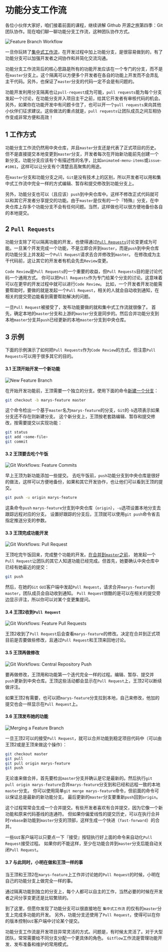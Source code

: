 # 功能分支工作流

各位小伙伴大家好，咱们接着前面的课程，继续讲解 Github 开源之旅第四季：Git 团队协作。现在咱们聊一聊功能分支工作流，这种团队协作方式。

<img src="https://www.atlassian.com/dam/jcr:f78ecc23-1371-4ce9-b2c0-b7a9fe706b21/01.svg" alt="Feature Branch Workflow" class="">

一旦你玩转了[集中式工作流](02-centralized-workflow.md)，在开发过程中加上功能分支，是很容易做到的，有了功能分支可以加强开发者之间协作和并简化交流沟通。

功能分支工作流背后的核心思路是所有的功能开发应该在一个专门的分支，而不是在`master`分支上。这个隔离可以方便多个开发者在各自的功能上开发而不会弄乱主干代码。另外，也保证了`master`分支的代码一定不会是有问题的。

功能开发利用分支隔离也让`pull-request`成为可能，`pull requests`能为每个分支发起一个讨论，在功能分支并入项目主干之前，给其它开发者有审核代码的机会。另外，如果你在功能开发中有问题卡住了，也可以开一个`pull requests`来向其他小伙伴们征求建议。这些做法的重点就是，`pull requests`让团队成员之间互相协作变成非常方便和高效！

## 1 工作方式

功能分支工作流仍然用中央仓库，并且`master`分支还是代表了正式项目的历史。但不是直接提交本地变更到`master`分支，开发者每次在开始新功能前先创建一个新分支。功能分支应该有个有描述性的名字，比如`animated-menu-items`或`issue-#1061`，这样可以让分支有个清楚且高聚焦的用途。

在`master`分支和功能分支之间，`Git`是没有技术上的区别，所以开发者可以用和集中式工作流中完全一样的方式编辑、暂存和提交修改到功能分支上。

另外，功能分支也可以（且应该）`push`到中央仓库中。这样不修改正式代码就可以和其它开发者分享提交的功能。由于`master`是仅有的一个『特殊』分支，在中央仓库上存多个功能分支不会有任何问题。当然，这样做也可以很方便地备份各自的本地提交。

## 2 `Pull Requests`

功能分支除了可以隔离功能的开发，也使得通过[`Pull Requests`](pull-request.md)讨论变更成为可能。一旦某个开发完成一个功能，不是立即合并到`master`，而是`push`到中央仓库的功能分支上并发起一个`Pull Request`请求去合并修改到`master`。
在修改成为主干代码前，这让其它的开发者有机会先去`Review`变更。

`Code Review`是`Pull Requests`的一个重要的收益，但`Pull Requests`目的是讨论代码一个通用方式。
你可以把`Pull Requests`作为专门给某个分支的讨论。这意味着可以在更早的开发过程中就可以进行`Code Review`。
比如，一个开发者开发功能需要帮助时，要做的就是发起一个`Pull Request`，相关的人就会自动收到通知，在相关的提交旁边能看到需要帮助解决的问题。

一旦`Pull Request`被接受了，发布功能要做的就和集中式工作流就很像了。
首先，确定本地的`master`分支和上游的`master`分支是同步的。然后合并功能分支到本地`master`分支并`push`已经更新的本地`master`分支到中央仓库。


## 3 示例

下面的示例演示了如何把`Pull Requests`作为`Code Review`的方式，但注意`Pull Requests`可以用于很多其它的目的。

#### 3.1 王顶开始开发一个新功能

<img src="https://www.atlassian.com/dam/jcr:f4ff01c1-4c40-4c4b-b5c5-ae69c74f1690/02.svg" alt="New Feature Branch" class="">

在开始开发功能前，王顶需要一个独立的分支。使用下面的命令[新建一个分支](https://www.atlassian.com/git/tutorial/git-branches#!checkout)：

```bash
git checkout -b marys-feature master
```

这个命令检出一个基于`master`名为`marys-feature`的分支，`Git`的`-b`选项表示如果分支还不存在则新建分支。
这个新分支上，王顶按老套路编辑、暂存和提交修改，按需要提交以实现功能：

```bash
git status
git add <some-file>
git commit
```

#### 3.2 王顶要去吃个午饭

<img src="https://www.atlassian.com/dam/jcr:01cd8927-646b-4fce-aeb9-eb89dae39cc4/03.svg" alt="Git Workflows: Feature Commits" class="">

早上王顶为新功能添加一些提交。
去吃午饭前，`push`功能分支到中央仓库是很好的做法，这样可以方便地备份，如果和其它开发协作，也让他们可以看到王顶的提交。

```bash
git push -u origin marys-feature
```

这条命令`push` `marys-feature`分支到中央仓库（`origin`），`-u`选项设置本地分支去跟踪远程对应的分支。
设置好跟踪的分支后，王顶就可以使用`git push`命令省去指定推送分支的参数。

#### 3.3 王顶完成功能开发

<img src="https://www.atlassian.com/dam/jcr:6e41ef8f-321e-4b13-adcd-a4045a9d2bb9/04.svg" alt="Git Workflows: Pull Request" class="">

王顶吃完午饭回来，完成整个功能的开发。[在合并到`master`之前](https://www.atlassian.com/git/tutorial/git-branches#!merge)，
她发起一个`Pull Request`让团队的其它人知道功能已经完成。但首先，她要确认中央仓库中已经有她最近的提交：

```bash
git push
```

然后，在她的`Git` `GUI`客户端中发起`Pull Request`，请求合并`marys-feature`到`master`，团队成员会自动收到通知。
`Pull Request`很酷的是可以在相关的提交旁边显示评注，所以你可以对某个变更集提问。

#### 3.4 王顶2收到`Pull Request`

<img src="https://www.atlassian.com/dam/jcr:fc94e287-f5e6-4993-be61-b7c8a1e0f8bf/05.svg" alt="Git Workflows: Feature Pull Requests" class="">

王顶2收到了`Pull Request`后会查看`marys-feature`的修改。决定在合并到正式项目前是否要做些修改，且通过`Pull Request`和王顶来回地讨论。

#### 3.5 王顶再做修改

<img src="https://www.atlassian.com/dam/jcr:e1f9fb07-4f83-4f41-96e8-2cd7519f55a9/06.svg" alt="Git Workflows: Central Repository Push" class="">

要再做修改，王顶用和功能第一个迭代完全一样的过程。编辑、暂存、提交并`push`更新到中央仓库。王顶这些活动都会显示在`Pull Request`上，王顶2可以断续做评注。

如果王顶2有需要，也可以把`marys-feature`分支拉到本地，自己来修改，他加的提交也会一样显示在`Pull Request`上。

#### 3.6 王顶发布她的功能

<img src="https://www.atlassian.com/dam/jcr:80d671b1-8a4b-4378-914c-e25fe3d2dcce/07.svg" alt="Merging a Feature Branch" class="">

一旦王顶2可以的接受`Pull Request`，就可以合并功能到稳定项目代码中（可以由王顶2或是王顶来做这个操作）：

```bash
git checkout master
git pull
git pull origin marys-feature
git push
```

无论谁来做合并，首先要检出`master`分支并确认是它是最新的。然后执行`git pull origin marys-feature`合并`marys-feature`分支到和已经和远程一致的本地`master`分支。
你可以使用简单`git merge marys-feature`命令，但前面的命令可以保证总是最新的新功能分支。
最后更新的`master`分支要重新`push`回到`origin`。

这个过程常常会生成一个合并提交。有些开发者喜欢有合并提交，因为它像一个新功能和原来代码基线的连通符。
但如果你偏爱线性的提交历史，可以在执行合并时`rebase`新功能到`master`分支的顶部，这样生成一个快进（`fast-forward`）的合并。

一些`GUI`客户端可以只要点一下『接受』按钮执行好上面的命令来自动化`Pull Request`接受过程。
如果你的不能这样，至少在功能合并到`master`分支后能自动关闭`Pull Request`。

#### 3.7 与此同时，小明在做和王顶一样的事

当王顶和王顶2在`marys-feature`上工作并讨论她的`Pull Request`的时候，小明在自己的功能分支上做完全一样的事。

通过隔离功能到独立的分支上，每个人都可以自主的工作，当然必要的时候在开发者之间分享变更还是比较繁琐的。

到了这里，但愿你发现了功能分支可以很直接地在 `集中式工作流` 的仅有的`master`分支上完成多功能的开发。
另外，功能分支还使用了`Pull Request`，使得可以在你的版本控制`GUI`客户端中讨论某个提交。

功能分支工作流是开发项目异常灵活的方式。问题是，有时候太灵活了。对于大型团队，常常需要给不同分支分配一个更具体的角色。
`Gitflow`工作流是管理功能开发、发布准备和维护的常用模式。
